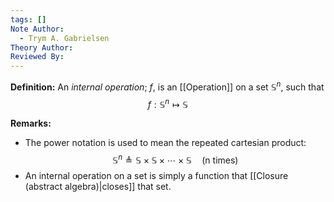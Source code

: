 ```yaml
---
tags: []
Note Author:
  - Trym A. Gabrielsen
Theory Author: 
Reviewed By:
---
```

**Definition:**
An *internal operation*; $f$, is an [[Operation]] on a set $\mathbb{S}^{n}$, such that $$f:\mathbb{S}^{n}\mapsto \mathbb{S}$$

**Remarks:**
- The power notation is used to mean the repeated cartesian product: $$\mathbb{S}^{n} \triangleq \mathbb{S}\times \mathbb{S} \times \cdots \times \mathbb{S} \quad \text{(n times)}$$
- An internal operation on a set is simply a function that [[Closure (abstract algebra)|closes]] that set.